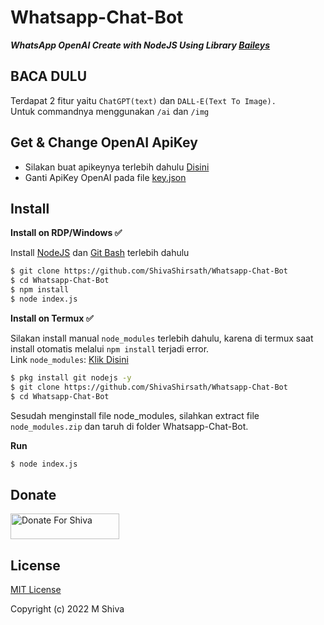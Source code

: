 # Whatsapp-Chat-Bot

**_WhatsApp OpenAI Create with NodeJS Using Library [Baileys](https://github.com/adiwajshing/Baileys)_**

## BACA DULU

Terdapat 2 fitur yaitu `ChatGPT(text)` dan `DALL-E(Text To Image).`<br>Untuk commandnya menggunakan `/ai` dan `/img`

## Get & Change OpenAI ApiKey

- Silakan buat apikeynya terlebih dahulu [Disini](https://beta.openai.com/account/api-keys)
- Ganti ApiKey OpenAI pada file [key.json](https://github.com/ShivaShirsath/Whatsapp-Chat-Bot/blob/844f41c362250bed10857443c013cbb454807e87/key.json#L2)

## Install

**Install on RDP/Windows ✅**

Install [NodeJS](https://nodejs.org/en/download/)
dan [Git Bash](https://git-scm.com/downloads) terlebih dahulu

```bash
$ git clone https://github.com/ShivaShirsath/Whatsapp-Chat-Bot
$ cd Whatsapp-Chat-Bot
$ npm install
$ node index.js
```

**Install on Termux ✅**

Silakan install manual `node_modules` terlebih dahulu, karena di termux saat install otomatis melalui `npm install` terjadi error.
<br>Link `node_modules`: [Klik Disini](https://drive.google.com/file/d/1xgRIwDVuTklxwdtsx933WfmzqtRxEsGV/view?usp=share_link)

```bash
$ pkg install git nodejs -y
$ git clone https://github.com/ShivaShirsath/Whatsapp-Chat-Bot
$ cd Whatsapp-Chat-Bot
```

Sesudah menginstall file node_modules, silahkan extract file `node_modules.zip` dan taruh di folder Whatsapp-Chat-Bot.

**Run**

```bash
$ node index.js
```

## Donate

<a href="https://github.com/ShivaShirsath" target="_blank"><img src="https://user-images.githubusercontent.com/26188697/180601310-e82c63e4-412b-4c36-b7b5-7ba713c80380.png" alt="Donate For Shiva" height="41" width="174"></a>

## License

[MIT License](https://github.com/ShivaShirsath/Whatsapp-Chat-Bot/blob/main/LICENSE)

Copyright (c) 2022 M Shiva
